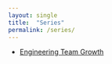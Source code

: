 ```yaml
---
layout: single
title:  "Series"
permalink: /series/
---
```



* [Engineering Team Growth](/series/engineering-team-growth/)